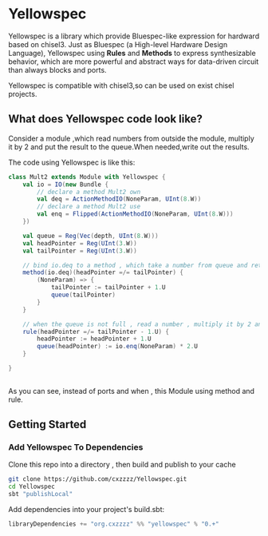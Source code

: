 Yellowspec
=======================

Yellowspec is a library which provide Bluespec-like expression for hardward based on chisel3. Just as Bluespec (a High-level Hardware Design Language), 
Yellowspec using **Rules** and **Methods** to express synthesizable behavior, which are more powerful and abstract ways for data-driven circuit than always blocks and ports.

Yellowspec is compatible with chisel3,so can be used on exist chisel projects.


## What does Yellowspec code look like?

Consider a module ,which read numbers from outside the module, multiply it by 2 and put the result to the queue.When needed,write out the results.

The code using Yellowspec is like this:
```scala
class Mult2 extends Module with Yellowspec {
	val io = IO(new Bundle {
		// declare a method Mult2 own
		val deq = ActionMethodIO(NoneParam, UInt(8.W))
		// declare a method Mult2 use
		val enq = Flipped(ActionMethodIO(NoneParam, UInt(8.W)))
	})

	val queue = Reg(Vec(depth, UInt(8.W)))
	val headPointer = Reg(UInt(3.W))
	val tailPointer = Reg(UInt(3.W))

	// bind io.deq to a method , which take a number from queue and return if queue is not empty
	method(io.deq)(headPointer =/= tailPointer) {
		(NoneParam) => {
			tailPointer := tailPointer + 1.U
			queue(tailPointer)
		}
	}

	// when the queue is not full , read a number , multiply it by 2 and put the result into the queue
	rule(headPointer =/= tailPointer - 1.U) {
		headPointer := headPointer + 1.U
		queue(headPointer) := io.enq(NoneParam) * 2.U
	}

}
    
```

As you can see, instead of ports and when , this Module using method and rule.


## Getting Started
### Add Yellowspec To Dependencies

Clone this repo into a directory , then build and publish to your cache
```sh
git clone https://github.com/cxzzzz/Yellowspec.git
cd Yellowspec
sbt "publishLocal"
```   

Add dependencies into your project's build.sbt:
```scala
libraryDependencies += "org.cxzzzz" %% "yellowspec" % "0.+"
```

##  

